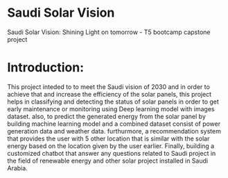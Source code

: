 # Saudi Solar Vision

Saudi Solar Vision: Shining Light on tomorrow - T5 bootcamp capstone project

# Introduction: 
This project inteded to to meet the Saudi vision of 2030 and in order to achieve that and increase the efficiency of the solar panels, this project helps in classifying and detecting the status of solar panels in order to get early maintenance or monitoring using Deep learning model with images dataset. also, to predict the generated energy from the solar panel by building machine learning model and a combined dataset consist of power generation data and weather data. furthurmore, a recommendation system that provides the user with 5 other location that is similar with the solar energy based on the location given by the user earlier. Finally, building a customized chatbot that answer any questions related to Saudi project in the field of renewable energy and other solar project installed in Saudi Arabia. 
